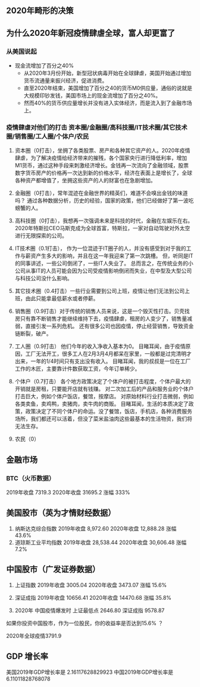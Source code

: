 ## 2020年畸形的决策
## 为什么2020年新冠疫情肆虐全球，富人却更富了
### 从美国说起
- 现金流增加了百分之40%
    - 从2020年3月份开始，新型冠状病毒开始在全球肆虐，美国开始通过增加货币流通量来振兴经济，促进消费。
    - 直至2020年结束，美国增加了百分之40的货币M0供应量，通俗的说就是大规模印钞发钱，美国市场上的现金流增加了百分之40%。
    - 然而40%的货币供应量增长并没有进入实体经济，而是流入到了金融市场上。

### 疫情肆虐对他们的打击 资本圈/金融圈/高科技圈/IT技术圈/其它技术圈/销售圈/工人圈/个体户/农民
1. 资本圈（0打击），坐拥了各类股票、房产和各种其它资产的人。2020年疫情肆虐，为了解决疫情给经济带来的摧残，各个国家央行进行降低利率，增加M1货币，通过这种手段来刺激经济增长。金钱再一次流向了金融领域，股票数字货币房产的价格再一次达到新的价格水平，经济在表面上是增长了，全球各种资产都增值了，坐拥这些资产的人的财富也在急剧增加。

2. 金融圈（0打击），常年混迹在金融世界的精英们，难道不会嗅出金钱的味道吗？ 通过各种数据分析，历史的经验，国家的政策，他们已经做好了第一波吃螃蟹的人。

3. 高科技圈（0打击），我想再一次强调未来是科技的时代，金融在左娱乐在右。 2020年特斯拉CEO马斯克成为全球首富，特斯拉，一家对自动驾驶对外太空进行无限探索的公司。 

4. IT技术圈（0.1打击）， 作为一位混迹于IT圈子的人，并没有感受到对于我的工作与薪资产生多大的影响，并且在这一年我迎来了第一次跳槽。 但，听同是IT的同事讲述，一些公司倒闭了，一些IT人失业了。 总而言之，在传统业务的小公司从事IT的人员可能会因为公司受疫情影响倒闭而失业，在中型及大型公司与科技公司没什么影响。

5. 其它技术圈（0.4打击）一些行业需要到公司上班，疫情让他们无法到公司上班，由此只能拿最低薪水或者停薪。

6. 销售圈（0.9打击）对于传统的销售人员来说，这是一个毁灭性打击。贝壳找房只有靠不断销售才能继续维持下去，疫情肆虐，租房的人变少了，销售量减弱，直接引发一系列危机。 还有很多公司也因疫情，停止经营销售，导致资金链断裂，破产。

7. 工人圈（0.9打击）
他们今年的收入净收入基本为0。
目睹耳闻，由于疫情原因，工厂无法开工，很多工人在2月3月4月都呆在家里，一般都是过完清明才出来，一年的1/4时间只有支出没有收入。
目睹耳闻，我的叔叔是一位在工厂工作的木匠，主要靠计件数获取工资，今年订单稀少。 

8. 个体户（0.7打击）
各个地方政策决定了个体户的被打击程度，个体户最大的开销就是房租，只要能开店就有钱赚。
对二次加工后的产品和服务业的个体户打击巨大，例如个体户饭店，餐馆，按摩店。
对原始材料行业打击微弱，例如各类卖鱼，卖鸡鸭，卖猪肉，卖牛肉的商贩。
目睹耳闻，生活的本质决定了政策，政策决定了不同个体户的命运。没了餐馆，饭店，手机店，各种消费服务场所，我们都还可以活着，但没了菜米盐油肉这些最基本的生活物资，我们将无法生存。

9. 农民（0）

## 金融市场
### BTC（火币数据）
2019年收盘 7319.3
2020年收盘 31695.2
涨幅 333%

## 美国股市（英为才情财经数据）
1. 纳斯达克综合指数 
2019年收盘 8,972.60
2020年收盘 12,888.28
涨幅 43.6%
2. 道琼斯工业平均指数
2019年收盘 28,538.44
2020年收盘 30,606.48
涨幅 7.2%

## 中国股市（广发证券数据）
1. 上证指数
2019年收盘 3005.04
2020年收盘 3473.07
涨幅 15.6%

2. 深证成指
2019年收盘 10656.41
2020年收盘 14470.68
涨幅 35.8%

3. 2020年 中国疫情爆发时
上证最低点 2646.80 
深证成指 9578.87 

如果你投资中国股市，作为一位股民，你的收益率是否达到15.6% ？

2020年全球疫情3791.9


## GDP 增长率
美国2019年GDP增长率是 2.16117628829923
中国2019年GDP增长率是 6.11011828768078